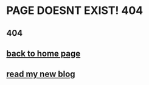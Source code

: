 # PAGE DOESNT EXIST! 404
## 404
## [back to home page](https://qqiumax.github.io/home/)
## [read my new blog](https://qqiumax.github.io/blog/)
